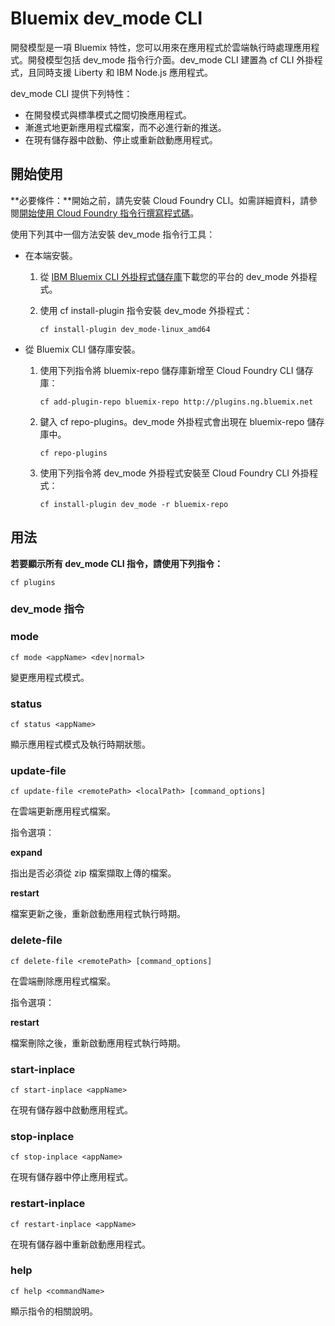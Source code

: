 # Bluemix dev_mode CLI
開發模型是一項 Bluemix 特性，您可以用來在應用程式於雲端執行時處理應用程式。開發模型包括 dev_mode 指令行介面。dev_mode CLI 建置為 cf CLI 外掛程式，且同時支援 Liberty 和 IBM Node.js 應用程式。

dev_mode CLI 提供下列特性：
- 在開發模式與標準模式之間切換應用程式。
- 漸進式地更新應用程式檔案，而不必進行新的推送。
- 在現有儲存器中啟動、停止或重新啟動應用程式。

## 開始使用
**必要條件：**開始之前，請先安裝 Cloud Foundry CLI。如需詳細資料，請參閱[開始使用 Cloud Foundry 指令行撰寫程式碼](https://github.com/cloudfoundry/cli)。 


使用下列其中一個方法安裝 dev_mode 指令行工具：
- 在本端安裝。
  1. 從 [IBM Bluemix CLI 外掛程式儲存庫](http://plugins.ng.bluemix.net)下載您的平台的 dev_mode 外掛程式。
  2. 使用 cf install-plugin 指令安裝 dev_mode 外掛程式：
  
        ```
        cf install-plugin dev_mode-linux_amd64
        ```

- 從 Bluemix CLI 儲存庫安裝。
  1. 使用下列指令將 bluemix-repo 儲存庫新增至 Cloud Foundry CLI 儲存庫：
  
        ```
        cf add-plugin-repo bluemix-repo http://plugins.ng.bluemix.net
        ```

  2. 鍵入 cf repo-plugins。dev_mode 外掛程式會出現在 bluemix-repo 儲存庫中。
		
		```
        cf repo-plugins
        ```
  
  3. 使用下列指令將 dev_mode 外掛程式安裝至 Cloud Foundry CLI 外掛程式：
  
        ```
        cf install-plugin dev_mode -r bluemix-repo
        ```

## 用法
**若要顯示所有 dev_mode CLI 指令，請使用下列指令：**

```
cf plugins
```

### dev_mode 指令

### mode

```
cf mode <appName> <dev|normal>
```

變更應用程式模式。

### status

```
cf status <appName>
```

顯示應用程式模式及執行時期狀態。

### update-file

```
cf update-file <remotePath> <localPath> [command_options]
```

在雲端更新應用程式檔案。

指令選項：

**expand**

指出是否必須從 zip 檔案擷取上傳的檔案。

**restart**

檔案更新之後，重新啟動應用程式執行時期。
  
### delete-file

```
cf delete-file <remotePath> [command_options]
```

在雲端刪除應用程式檔案。

指令選項：

**restart**

檔案刪除之後，重新啟動應用程式執行時期。

### start-inplace

```
cf start-inplace <appName>
```

在現有儲存器中啟動應用程式。

### stop-inplace

```
cf stop-inplace <appName>
```

在現有儲存器中停止應用程式。

### restart-inplace

```
cf restart-inplace <appName>
```

在現有儲存器中重新啟動應用程式。



### help

```
cf help <commandName>
```
顯示指令的相關說明。

